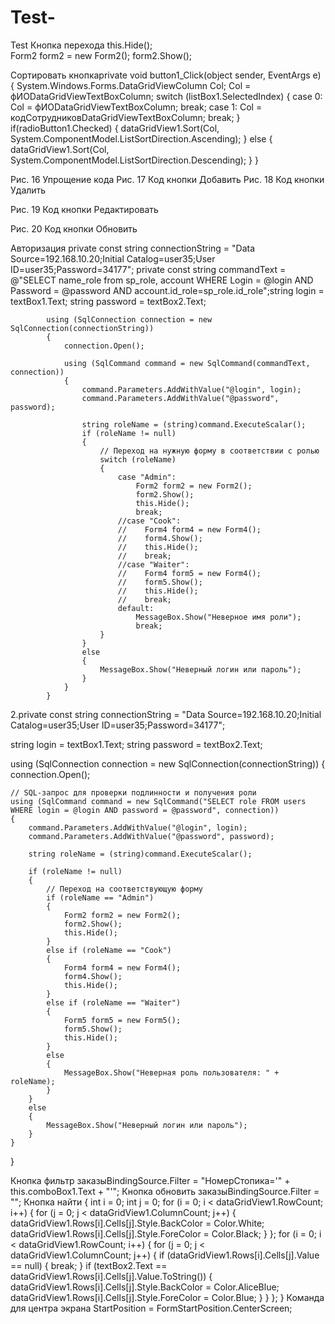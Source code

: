 # Test-
Test
Кнопка перехода
this.Hide();   
Form2 form2 = new Form2();
form2.Show();

Сортировать кнопкаprivate void button1_Click(object sender, EventArgs e)
        {
            System.Windows.Forms.DataGridViewColumn Col; Col = фИОDataGridViewTextBoxColumn;
                switch (listBox1.SelectedIndex)
            {
                case 0: Col = фИОDataGridViewTextBoxColumn;
                    break;
                case 1: Col = кодСотрудниковDataGridViewTextBoxColumn; 
                    break;
            }
            if(radioButton1.Checked)
            {
                dataGridView1.Sort(Col, System.ComponentModel.ListSortDirection.Ascending);
            }
            else
            {
                dataGridView1.Sort(Col, System.ComponentModel.ListSortDirection.Descending);
            }
        }

Рис. 16 Упрощение кода
Рис. 17 Код кнопки Добавить
Рис. 18 Код кнопки Удалить

Рис. 19 Код кнопки Редактировать

Рис. 20 Код кнопки Обновить

Авторизация
private const string connectionString = "Data Source=192.168.10.20;Initial Catalog=user35;User ID=user35;Password=34177";
        private const string commandText = @"SELECT name_role from sp_role, account 
                                           WHERE Login = @login AND Password = @password AND account.id_role=sp_role.id_role";string login = textBox1.Text;
            string password = textBox2.Text;

            using (SqlConnection connection = new SqlConnection(connectionString))
            {
                connection.Open();

                using (SqlCommand command = new SqlCommand(commandText, connection))
                {
                    command.Parameters.AddWithValue("@login", login);
                    command.Parameters.AddWithValue("@password", password);

                    string roleName = (string)command.ExecuteScalar();
                    if (roleName != null)
                    {
                        // Переход на нужную форму в соответствии с ролью 
                        switch (roleName)
                        {
                            case "Admin":
                                Form2 form2 = new Form2();
                                form2.Show();
                                this.Hide();
                                break;
                            //case "Cook":
                            //    Form4 form4 = new Form4();
                            //    form4.Show();
                            //    this.Hide();
                            //    break;
                            //case "Waiter":
                            //    Form4 form5 = new Form4();
                            //    form5.Show();
                            //    this.Hide();
                            //    break;
                            default:
                                MessageBox.Show("Неверное имя роли");
                                break;
                        }
                    }
                    else
                    {
                        MessageBox.Show("Неверный логин или пароль");
                    }
                }
            }

2.private const string connectionString = "Data Source=192.168.10.20;Initial Catalog=user35;User ID=user35;Password=34177";

string login = textBox1.Text;
string password = textBox2.Text;

using (SqlConnection connection = new SqlConnection(connectionString))
{
    connection.Open();

    // SQL-запрос для проверки подлинности и получения роли
    using (SqlCommand command = new SqlCommand("SELECT role FROM users WHERE login = @login AND password = @password", connection))
    {
        command.Parameters.AddWithValue("@login", login);
        command.Parameters.AddWithValue("@password", password);

        string roleName = (string)command.ExecuteScalar();

        if (roleName != null)
        {
            // Переход на соответствующую форму
            if (roleName == "Admin")
            {
                Form2 form2 = new Form2();
                form2.Show();
                this.Hide();
            }
            else if (roleName == "Cook")
            {
                Form4 form4 = new Form4();
                form4.Show();
                this.Hide();
            }
            else if (roleName == "Waiter")
            {
                Form5 form5 = new Form5();
                form5.Show();
                this.Hide();
            }
            else
            {
                MessageBox.Show("Неверная роль пользователя: " + roleName);
            }
        }
        else
        {
            MessageBox.Show("Неверный логин или пароль");
        }
    }
}

Кнопка фильтр
заказыBindingSource.Filter = "НомерСтопика='" + this.comboBox1.Text + "'";
Кнопка обновить
заказыBindingSource.Filter = "";
Кнопка найти
{
                int i = 0;
                int j = 0; for (i = 0; i < dataGridView1.RowCount; i++)
                {
                    for (j = 0; j < dataGridView1.ColumnCount; j++)
                    {
                        dataGridView1.Rows[i].Cells[j].Style.BackColor = Color.White;
                        dataGridView1.Rows[i].Cells[j].Style.ForeColor = Color.Black;
                    }
                }; for (i = 0; i < dataGridView1.RowCount; i++)
                {
                    for (j = 0; j < dataGridView1.ColumnCount; j++)
                    {
                        if (dataGridView1.Rows[i].Cells[j].Value == null)
                        {
                            break;
                        }
                        if (textBox2.Text == dataGridView1.Rows[i].Cells[j].Value.ToString())
                        {
                            dataGridView1.Rows[i].Cells[j].Style.BackColor = Color.AliceBlue; dataGridView1.Rows[i].Cells[j].Style.ForeColor = Color.Blue;
                        }
                    }
                };
            }
Команда для центра экрана
StartPosition = FormStartPosition.CenterScreen;
